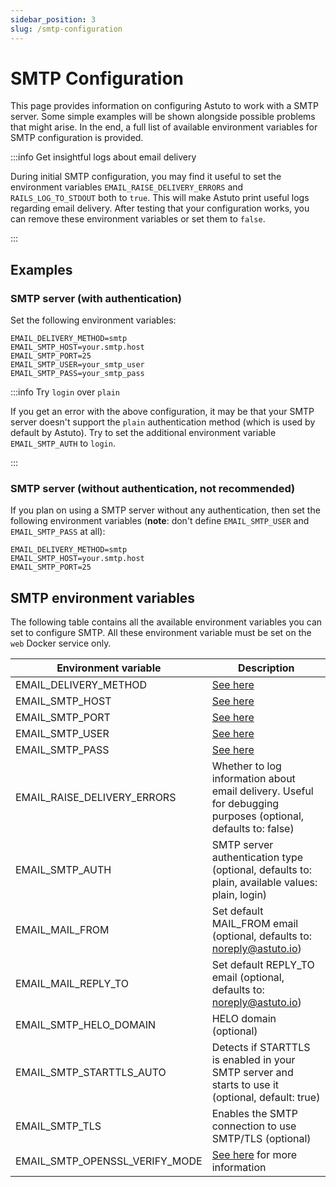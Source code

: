 ```yaml
---
sidebar_position: 3
slug: /smtp-configuration
---
```


# SMTP Configuration

This page provides information on configuring Astuto to work with a SMTP server. Some simple examples will be shown alongside possible problems that might arise. In the end, a full list of available environment variables for SMTP configuration is provided.

:::info Get insightful logs about email delivery

During initial SMTP configuration, you may find it useful to set the environment variables `EMAIL_RAISE_DELIVERY_ERRORS` and `RAILS_LOG_TO_STDOUT` both to `true`. This will make Astuto print useful logs regarding email delivery. After testing that your configuration works, you can remove these environment variables or set them to `false`.

:::

## Examples

### SMTP server (with authentication)

Set the following environment variables:

```
EMAIL_DELIVERY_METHOD=smtp
EMAIL_SMTP_HOST=your.smtp.host
EMAIL_SMTP_PORT=25
EMAIL_SMTP_USER=your_smtp_user
EMAIL_SMTP_PASS=your_smtp_pass
```

:::info Try `login` over `plain`

If you get an error with the above configuration, it may be that your SMTP server doesn't support the `plain` authentication method (which is used by default by Astuto). Try to set the additional environment variable `EMAIL_SMTP_AUTH` to `login`.

:::

### SMTP server (without authentication, not recommended) 

If you plan on using a SMTP server without any authentication, then set the following environment variables (**note**: don't define `EMAIL_SMTP_USER` and `EMAIL_SMTP_PASS` at all):

```
EMAIL_DELIVERY_METHOD=smtp
EMAIL_SMTP_HOST=your.smtp.host
EMAIL_SMTP_PORT=25
```

## SMTP environment variables

The following table contains all the available environment variables you can set to configure SMTP. All these environment variable must be set on the `web` Docker service only.

| **Environment variable**       | **Description**                                                                                                     |
|--------------------------------|---------------------------------------------------------------------------------------------------------------------|
| EMAIL_DELIVERY_METHOD          | [See here](/deploy-docker/#2-edit-the-environment-variables-in-the-docker-compose-file)                             |
| EMAIL_SMTP_HOST                | [See here](/deploy-docker/#2-edit-the-environment-variables-in-the-docker-compose-file)                             |
| EMAIL_SMTP_PORT                | [See here](/deploy-docker/#2-edit-the-environment-variables-in-the-docker-compose-file)                             |
| EMAIL_SMTP_USER                | [See here](/deploy-docker/#2-edit-the-environment-variables-in-the-docker-compose-file)                             |
| EMAIL_SMTP_PASS                | [See here](/deploy-docker/#2-edit-the-environment-variables-in-the-docker-compose-file)                             |
| EMAIL_RAISE_DELIVERY_ERRORS    | Whether to log information about email delivery. Useful for debugging purposes (optional, defaults to: false)       |
| EMAIL_SMTP_AUTH                | SMTP server authentication type (optional, defaults to: plain, available values: plain, login)                      |
| EMAIL_MAIL_FROM                | Set default MAIL_FROM email (optional, defaults to: noreply@astuto.io)                                              |
| EMAIL_MAIL_REPLY_TO            | Set default REPLY_TO email (optional, defaults to: noreply@astuto.io)                                               |
| EMAIL_SMTP_HELO_DOMAIN         | HELO domain (optional)                                                                                              |
| EMAIL_SMTP_STARTTLS_AUTO       | Detects if STARTTLS is enabled in your SMTP server and starts to use it (optional, default: true)                   |
| EMAIL_SMTP_TLS                 | Enables the SMTP connection to use SMTP/TLS (optional)                                                              |
| EMAIL_SMTP_OPENSSL_VERIFY_MODE | [See here](https://guides.rubyonrails.org/configuring.html#config-action-mailer-smtp-settings) for more information |